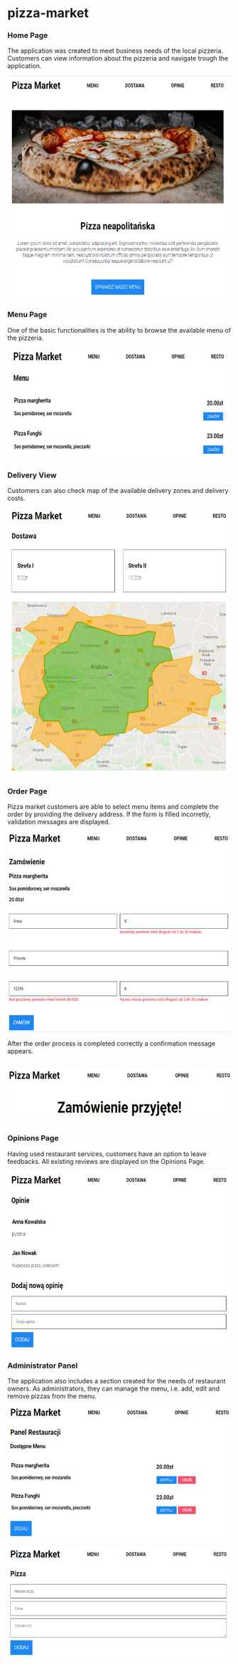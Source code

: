# pizza-market

### Home Page
The application was created to meet business needs of the local pizzeria. Customers can view information about the pizzeria and navigate trough the application. 
<p align="center">
<img src="src/main/resources/static/img/homePage.PNG" width="600" height="500" alt='selectPage' />
</p>

### Menu Page
One of the basic functionalities is the ability to browse the available menu of the pizzeria.
<p align="center">
<img src="src/main/resources/static/img/menuPage.PNG" width="600" height="250" alt='selectPage' />
</p>

### Delivery View
Customers can also check map of the available delivery zones and delivery costs.
<p align="center">
<img src="src/main/resources/static/img/deliveryPage.PNG" width="600" height="600" alt='selectPage' />
</p>

### Order Page
Pizza market customers are able to select menu items and complete the order by providing the delivery address. If the form is filled incorretly, validation messages are displayed. 
<p align="center">
<img src="src/main/resources/static/img/orderValidationPage.PNG" width="600" height="450" alt='selectPage' />
</p>
After the order process is completed correctly a confirmation message appears.
<br><br>
<p align="center">
<img src="src/main/resources/static/img/confirmationPage.PNG" width="600" height="120" alt='selectPage' />
</p>

### Opinions Page
Having used restaurant services, customers have an option to leave feedbacks. All existing reviews are displayed on the Opinions Page. 
<p align="center">
<img src="src/main/resources/static/img/opinionsPage.PNG" width="600" height="400" alt='selectPage' />
</p>

### Administrator Panel
The application also includes a section created for the needs of restaurant owners. As administrators, they can manage the menu, i.e. add, edit and remove pizzas from the menu. 
<p align="center">
<img src="src/main/resources/static/img/restoPage.PNG" width="600" height="300" alt='selectPage' />
</p>
<p align="center">
<img src="src/main/resources/static/img/pizzaPage.PNG" width="600" height="250" alt='selectPage' />
</p>

